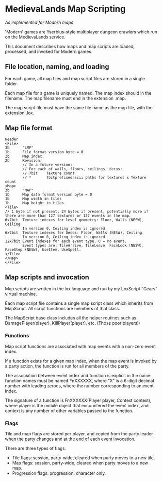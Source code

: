 # MedievaLands Map Scripting
*As implemented for Modern maps*

'Modern' games are Yserbius-style multiplayer dungeon crawlers which run on the MedievaLands service.

This document describes how maps and map scripts are loaded, processed, and invoked for Modern games.

## File location, naming, and loading

For each game, all map files and map script files are stored in a single folder.

Each map file for a game is uniquely named.
The map index should in the filename.
The map filename must end in the extension .map.

The map script file must have the same file name as the map file, with the extension .lox.

## Map file format

    Header
    <File>
    3b      "LMP"
    1b      File format version byte = 0
    2b      Map index.
    2b      Revision.
            // In a future version:
            // For each of walls, floors, ceilings, decos:
            // 7bit    Texture count
            // *       7bitprefixedascii paths for textures x Texture count
    <Map>
    3b      "MAP"
    1b      Map data format version byte = 0
    1b      Map width in tiles
    1b      Map height in tiles
    <Tile>
    // 1 byte if not present, 24 bytes if present, potentially more if there are more than 127 textures or 127 events in the map.
    6x7bit  Texture indexes for level geometry: Floor, Walls (NESW), Ceiling
            In version 0, Ceiling index is ignored.
    6x7bit  Texture indexes for Decos: Floor, Walls (NESW), Ceiling.
            In version 0, Ceiling index is ignored.
    12x7bit Event indexes for each event type. 0 = no event.
            Event types are: TileArrive, TileLeave, FaceLook (NESW), FaceStep (NESW), UseItem, UseSpell.
    </Tile>
    </Map>
    </File>
    
## Map scripts and invocation

Map scripts are written in the lox language and run by my LoxScript "Gears" virtual machine.

Each map script file contains a single map script class which inherits from MapScript. All script functions are members of that class.

The MapScript base class includes all the helper routines such as DamagePlayer(player), KillPlayer(player), etc. (Those poor players!)

### Functions

Map script functions are associated with map events with a non-zero event index.

If a function exists for a given map index, when the map event is invoked by a party action, the function is run for all members of the party.

The association between event index and function is explicit in the name: function names must be named FnXXXXXX, where "X" is a 6-digit decimal number with leading zeroes, where the number corresponding to an event index.

The signature of a function is FnXXXXXX(Player player, Context context), where player is the mobile object that encountered the event index, and context is any number of other variables passed to the function.

### Flags

Tile and map flags are stored per player, and copied from the party leader when the party changes and at the end of each event invocation.

There are three types of flags.
- Tile flags: session, party-wide, cleared when party moves to a new tile.
- Map flags: session, party-wide, cleared when party moves to a new map.
- Progression flags: progression, character only.

